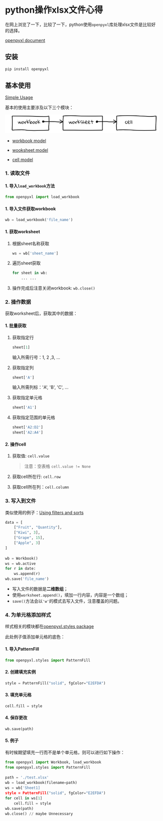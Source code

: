# python操作xlsx文件心得

在网上浏览了一下，比较了一下，python使用`openpyxl`库处理xlsx文件是比较好的选择。

[openpyxl document](http://openpyxl.readthedocs.io/en/latest/index.html)

## 安装

``` bash
pip install openpyxl
```

## 基本使用

[Simple Usage](http://openpyxl.readthedocs.io/en/latest/usage.html)

基本的使用主要涉及以下三个模块：

![openpyxl主要模块](./images/main_entry.png)

- [workbook model](http://openpyxl.readthedocs.io/en/stable/api/openpyxl.workbook.workbook.html?highlight=workbook)

- [wooksheet model](http://openpyxl.readthedocs.io/en/stable/api/openpyxl.worksheet.worksheet.html?highlight=worksheet%20)

- [cell model](http://openpyxl.readthedocs.io/en/stable/api/openpyxl.cell.cell.html?highlight=cell)

### 1. 读取文件

#### 1. 导入`load_workbook`方法

``` python
from openpyxl import load_workbook
```

#### 1. 导入文件获取workbook

``` python
wb = load_workbook('file_name')
```

#### 1. 获取worksheet

1. 根据sheet名称获取

   ```  python
   ws = wb['sheet_name']
   ```

1. 遍历sheet获取

   ```  python
   for sheet in wb:
       ... ...
   ```

1. 操作完成后注意关闭workbook: `wb.close()`

### 2. 操作数据

获取worksheet后，获取其中的数据：

#### 1. 批量获取

1. 获取指定行

   ```  python
   sheet[1]
   ```

   输入所需行号：1, 2 ,3, ...

1. 获取指定列

   ```  python
   sheet['A']
   ```

   输入所需列标：'A', 'B', 'C', ...

1. 获取指定单元格

    ``` python
    sheet['A1']
    ```

1. 获取指定范围的单元格

    ``` python
    sheet['A2:D2']
    sheet['A2:A4']
    ```

#### 2. 操作cell

1. 获取值: `cell.value`

   > 注意：空表格 `cell.value != None`

1. 获取cell所在行: `cell.row`

1. 获取cell所在列：`cell.column`

### 3. 写入到文件

类似使用的例子：[Using filters and sorts](http://openpyxl.readthedocs.io/en/latest/filters.html?highlight=filter)

``` python
data = [
    ["Fruit", "Quantity"],
    ["Kiwi", 3],
    ["Grape", 15],
    ["Apple", 3]
]

wb = Workbook()
ws = wb.active
for r in date:
    ws.append(r)
wb.save('file_name')
```

- 写入文件的数据是**二维数组**；
- 使用`worksheet.append()`，填加一行内容，内容是一个数组；
- `save()`方法会以`'w'`的模式去写入文件，注意覆盖的问题。

### 4. 为单元格添加样式

样式相关的模块都在[openpyxl.styles package](http://openpyxl.readthedocs.io/en/stable/api/openpyxl.styles.html)

此处例子值添加单元格的底色：

#### 1. 导入PatternFill

``` python
from openpyxl.styles import PatternFill
```

#### 2. 创建填充实例

``` python
style = PatternFill("solid", fgColor="E2EFDA")
```

#### 3. 填充单元格

``` python
cell.fill = style
```

#### 4. 保存更改

``` python
wb.save(path)
```

#### 5. 例子

有时候期望填充一行而不是单个单元格，则可以进行如下操作：

``` python
from openpyxl import Workbook, load_workbook
from openpyxl.styles import PatternFill

path = './test.xlsx'
wb = load_workbook(filename=path)
ws = wb['Sheet1]
style = PatternFill("solid", fgColor="E2EFDA")
for cell in ws[1]
    cell.fill = style
wb.save(path)
wb.close() // maybe Unnecessary
```